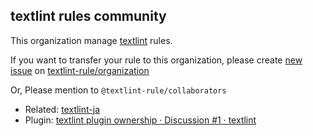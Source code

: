 ## textlint rules community

This organization manage [textlint](https://textlint.github.io/) rules.

If you want to transfer your rule to this organization, please create [new issue](https://github.com/textlint-rule/organization/issues/new) on [textlint-rule/organization](https://github.com/textlint-rule/organization)

Or, Please mention to `@textlint-rule/collaborators`

- Related: [textlint-ja](https://github.com/textlint-ja)
- Plugin: [textlint plugin ownership · Discussion #1 · textlint](https://github.com/orgs/textlint/discussions/1)
